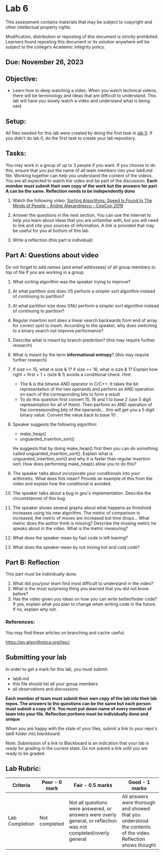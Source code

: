# Lab 6

This assessment contains materials that may be subject to copyright and other intellectual property rights. 

Modification, distribution or reposting of this document is strictly prohibited. Learners found reposting this document or its solution anywhere will be subject to the college’s Academic Integrity policy.


## Due: November 26, 2023
## Objective:

- Learn how to deep watching a video.  When you watch technical videos, there will be terminology and ideas that are difficult to understand.  This lab will have you slowly watch a video and understand what is being said.

## Setup:


All files needed for this lab were created by doing the first task in [lab 0](lab-00.md).  If you didn't do lab 0, do the first task to create your lab repository.



## Tasks:

You may work in a group of up to 3 people if you want.  If you choose to do this, ensure that you put the name of all team members into your lab6.md file.   Working together can help you understand the content of the videos.  You are all expected to watch the video and be part of the discussion.  **Each member must submit their own copy of the work but the answers for part A can be the same.  Reflection needs to be independently done**

1) Watch the following video: [Sorting Algorithms: Speed Is Found In The Minds of People - Andrei Alexandrescu - CppCon 2019](https://www.youtube.com/watch?v=FJJTYQYB1JQ)

2) Answer the questions in the next section,  You can use the internet to help you learn about ideas that you are unfamiliar with, but you will need to link and cite your sources of information.  A link is provided that may be useful for you at bottom of this lab.

3) Write a reflection (this part is individual)


## Part A: Questions about video

Do not forget to add names (and email addresses) of all group members to top of file if you are working in a group.

1. What sorting algorithm was the speaker trying to improve?
2. At what partition size does VS perform a simpler sort algorithm instead of continuing to partition?
3. At what partition size does GNU perform a simpler sort algorithm instead of continuing to partition?
4. Regular insertion sort does a linear search backwards from end of array for correct spot to insert.  According to the speaker, why does switching to a binary search not improve performance?
5. Describe what is meant by branch prediction? (this may require further research)
6. What is meant by the term **informational entropy**? (this may require further research)
7. If size == 15, what is size & 1?  if size == 16, what is size & 1?  Explain how right = first + 1 + (size & 1) avoids a conditional check.
	Hint:
	* The & is the bitwise AND operator in C/C++.  It takes the bit representation of the two operands and perform an AND operation on each of the corresponding bits to form a result
	* To do this question first convert 15, 16 and 1 to base 2 (use 5 digit representation for all of them).  Then perform an AND operation of the correseponding bits of the operands... this will get you a 5 digit binary value.  Convert the value back to base 10 .
8. Speaker suggests the following algorithm:
	* make_heap()
	* unguarded_insertion_sort()

	He suggests that by doing make_heap() first then you can do something called unguarded_insertion_sort().  Explain what is unguarded_insertion_sort() and why it is faster than regular insertion sort.  How does performing make_heap() allow you to do this?	
10. The speaker talks about incorporate your conditionals into your arithmetic.  What does this mean?  Provide an example of this from the video and explain how the conditional is avoided.
11.  The speaker talks about a bug in gnu's implementation.  Describe the circumstances of this bug.
12.  The speaker shows several graphs about what happens as threshold increases using his new algorithm.  The metric of comparison is increased, the metric of moves are increased but time drops... What metric does the author think is missing?  Describe the missing metric he speaks about in the video.  What is the metric measuring?
13.  What does the speaker mean by fast code is left leaning?
14.  What does the speaker mean by not mixing hot and cold code?


## Part B: Reflection

This part must be individually done.

1. What did you/your team find most difficult to understand in the video?
2. What is the most surprising thing you learned that you did not know before?
3. Has the video given you ideas on how you can write better/faster code?  If yes, explain what you plan to change when writing code in the future.  If no, explain why not.


### References:

You may find these articles on branching and cache useful:

https://en.algorithmica.org/hpc/


## Submitting your lab

In order to get a mark for this lab, you must submit:

* lab6.md
* this file should list all your group members
* all observations and discussions

**Each member of team must submit their own copy of the lab into their lab repos.  The answers to the questions can be the same but each person must submit a copy of it.  You must put down name of every member of team into your  file.  Reflection portions must be individually done and unique**


When you are happy with the state of your files, submit a link to your repo's lab6 folder into blackboard.  

Note: Submission of a link to Blackboard is an indication that your lab is ready for grading in the current state.  Do not submit a link until you are ready to be graded.



## Lab Rubric:

| Criteria       | Poor - 0 mark     | Fair - 0.5 marks                                                                                                                     | Good - 1 marks                                                              |
| -------------- | ----------------- | ------------------------------------------------------------------------------------------------------------------------------------ | --------------------------------------------------------------------------- |
| Lab Completion | Not completed | Not all questions were answered, or answers were overly general, or reflection was not completed/overly general | All answers were thorough and showed that you understood the contents of the video.  Reflection shows thought |
